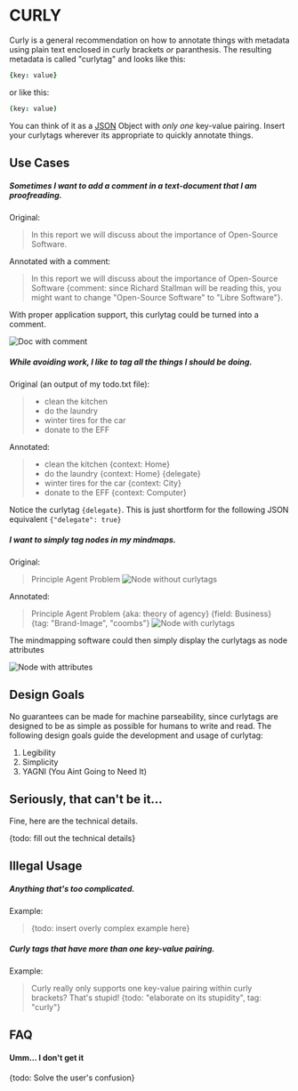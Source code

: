 # CURLY

Curly is a general recommendation on how to annotate things with metadata using plain text enclosed in curly brackets _or_ paranthesis. The resulting metadata is called "curlytag" and looks like this:

```cson
{key: value}
```
or like this:
```cson
(key: value)
```


You can think of it as a [JSON](http://json.org/) Object with *only one* key-value pairing. Insert your curlytags wherever its appropriate to quickly annotate things.

## Use Cases

##### Sometimes I want to add a comment in a text-document that I am proofreading.

Original:

> In this report we will discuss about the importance of Open-Source Software.

Annotated with a comment:

> In this report we will discuss about the importance of Open-Source Software {comment: since Richard Stallman will be reading this, you might want to change "Open-Source Software" to "Libre Software"}.

With proper application support, this curlytag could be turned into a comment.

![Doc with comment](https://cip.li/res/curly_oss_comment.png)

##### While avoiding work, I like to tag all the things I should be doing.

Original (an output of my todo.txt file):

> - clean the kitchen
> - do the laundry
> - winter tires for the car
> - donate to the EFF

Annotated:

> - clean the kitchen {context: Home}
> - do the laundry {context: Home} {delegate}
> - winter tires for the car {context: City}
> - donate to the EFF {context: Computer}

Notice the curlytag `{delegate}`. This is just shortform for the following JSON equivalent `{"delegate": true}`

##### I want to simply tag nodes in my mindmaps.

Original: 
> Principle Agent Problem
![Node without curlytags]()

Annotated:
> Principle Agent Problem {aka: theory of agency} {field: Business} {tag: "Brand-Image", "coombs"}
![Node with curlytags]()

The mindmapping software could then simply display the curlytags as node attributes

![Node with attributes]()

## Design Goals

No guarantees can be made for machine parseability, since curlytags are designed to be as simple as possible for humans to write and read. The following design goals guide the development and usage of curlytag:

1. Legibility
2. Simplicity
3. YAGNI (You Aint Going to Need It)

## Seriously, that can't be it...

Fine, here are the technical details.

{todo: fill out the technical details}

## Illegal Usage

##### Anything that's too complicated.

Example:

> {todo: insert overly complex example here}

##### Curly tags that have *more than one* key-value pairing.

Example:

> Curly really only supports one key-value pairing within curly brackets? That's stupid! {todo: "elaborate on its stupidity", tag: "curly"}

## FAQ

#### Umm... I don't get it

{todo: Solve the user's confusion}
